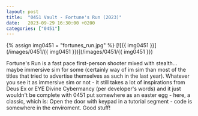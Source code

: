 ```yaml
---
layout: post
title:  "0451 Vault - Fortune's Run (2023)"
date:   2023-09-29 16:30:00 +0200
categories: ["0451"]
---
```

{% assign img0451 = "fortunes_run.jpg" %}
[![{{ img0451 }}](/images/0451/{{ img0451 }})](/images/0451/{{ img0451 }})

Fortune's Run is a fast pace first-person shooter mixed with stealth... maybe immersive sim for some (certainly way of im sim than most of the titles that tried to advertise themselves as such in the last year). Whatever you see it as immersive sim or not - it still takes a lot of inspirations from Deus Ex or EYE Divine Cybermancy (per developer's words) and it just wouldn't be complete with 0451 put somewhere as an easter egg - here, a classic, which is: Open the door with keypad in a tutorial segment - code is somewhere in the enviroment. Good stuff!